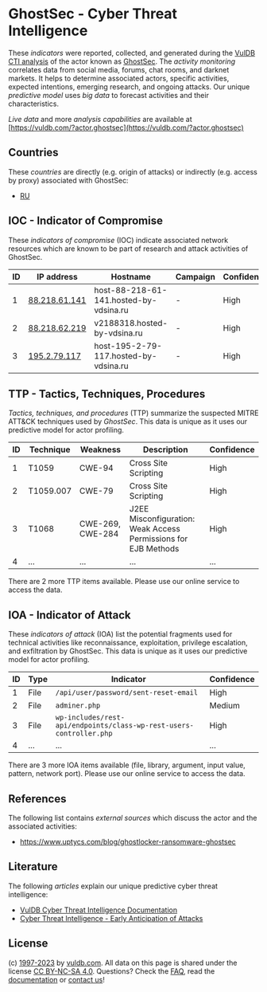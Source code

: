 # GhostSec - Cyber Threat Intelligence

These _indicators_ were reported, collected, and generated during the [VulDB CTI analysis](https://vuldb.com/?kb.cti) of the actor known as [GhostSec](https://vuldb.com/?actor.ghostsec). The _activity monitoring_ correlates data from social media, forums, chat rooms, and darknet markets. It helps to determine associated actors, specific activities, expected intentions, emerging research, and ongoing attacks. Our unique _predictive model_ uses _big data_ to forecast activities and their characteristics.

_Live data_ and more _analysis capabilities_ are available at [https://vuldb.com/?actor.ghostsec](https://vuldb.com/?actor.ghostsec)

## Countries

These _countries_ are directly (e.g. origin of attacks) or indirectly (e.g. access by proxy) associated with GhostSec:

* [RU](https://vuldb.com/?country.ru)

## IOC - Indicator of Compromise

These _indicators of compromise_ (IOC) indicate associated network resources which are known to be part of research and attack activities of GhostSec.

ID | IP address | Hostname | Campaign | Confidence
-- | ---------- | -------- | -------- | ----------
1 | [88.218.61.141](https://vuldb.com/?ip.88.218.61.141) | host-88-218-61-141.hosted-by-vdsina.ru | - | High
2 | [88.218.62.219](https://vuldb.com/?ip.88.218.62.219) | v2188318.hosted-by-vdsina.ru | - | High
3 | [195.2.79.117](https://vuldb.com/?ip.195.2.79.117) | host-195-2-79-117.hosted-by-vdsina.ru | - | High

## TTP - Tactics, Techniques, Procedures

_Tactics, techniques, and procedures_ (TTP) summarize the suspected MITRE ATT&CK techniques used by _GhostSec_. This data is unique as it uses our predictive model for actor profiling.

ID | Technique | Weakness | Description | Confidence
-- | --------- | -------- | ----------- | ----------
1 | T1059 | CWE-94 | Cross Site Scripting | High
2 | T1059.007 | CWE-79 | Cross Site Scripting | High
3 | T1068 | CWE-269, CWE-284 | J2EE Misconfiguration: Weak Access Permissions for EJB Methods | High
4 | ... | ... | ... | ...

There are 2 more TTP items available. Please use our online service to access the data.

## IOA - Indicator of Attack

These _indicators of attack_ (IOA) list the potential fragments used for technical activities like reconnaissance, exploitation, privilege escalation, and exfiltration by GhostSec. This data is unique as it uses our predictive model for actor profiling.

ID | Type | Indicator | Confidence
-- | ---- | --------- | ----------
1 | File | `/api/user/password/sent-reset-email` | High
2 | File | `adminer.php` | Medium
3 | File | `wp-includes/rest-api/endpoints/class-wp-rest-users-controller.php` | High
4 | ... | ... | ...

There are 3 more IOA items available (file, library, argument, input value, pattern, network port). Please use our online service to access the data.

## References

The following list contains _external sources_ which discuss the actor and the associated activities:

* https://www.uptycs.com/blog/ghostlocker-ransomware-ghostsec

## Literature

The following _articles_ explain our unique predictive cyber threat intelligence:

* [VulDB Cyber Threat Intelligence Documentation](https://vuldb.com/?kb.cti)
* [Cyber Threat Intelligence - Early Anticipation of Attacks](https://www.scip.ch/en/?labs.20201022)

## License

(c) [1997-2023](https://vuldb.com/?kb.changelog) by [vuldb.com](https://vuldb.com/?kb.about). All data on this page is shared under the license [CC BY-NC-SA 4.0](https://creativecommons.org/licenses/by-nc-sa/4.0/). Questions? Check the [FAQ](https://vuldb.com/?kb.faq), read the [documentation](https://vuldb.com/?kb) or [contact us](https://vuldb.com/?contact)!
